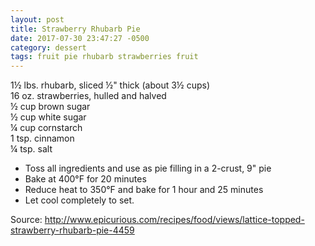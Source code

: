 ```yaml
---
layout: post
title: Strawberry Rhubarb Pie
date: 2017-07-30 23:47:27 -0500
category: dessert
tags: fruit pie rhubarb strawberries fruit
---
```

1½ lbs. rhubarb, sliced ½" thick (about 3½ cups)  
16 oz. strawberries, hulled and halved  
½ cup brown sugar  
½ cup white sugar  
¼ cup cornstarch  
1 tsp. cinnamon  
¼ tsp. salt  
<ul>
 	<li>Toss all ingredients and use as pie filling in a 2-crust, 9" pie</li>
 	<li>Bake at 400°F for 20 minutes</li>
 	<li>Reduce heat to 350°F and bake for 1 hour and 25 minutes</li>
 	<li>Let cool completely to set.</li>
</ul>
Source: <a href="http://www.epicurious.com/recipes/food/views/lattice-topped-strawberry-rhubarb-pie-4459">http://www.epicurious.com/recipes/food/views/lattice-topped-strawberry-rhubarb-pie-4459</a>
